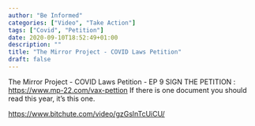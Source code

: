 ```yaml
---
author: "Be Informed"
categories: ["Video", "Take Action"]
tags: ["Covid", "Petition"]
date: 2020-09-10T18:52:49+01:00
description: ""
title: "The Mirror Project - COVID Laws Petition"
draft: false
---
```


The Mirror Project - COVID Laws Petition - EP 9
SIGN THE PETITION : https://www.mp-22.com/vax-pettion
If there is one document you should read this year, it’s this one.

https://www.bitchute.com/video/gzGslnTcUiCU/